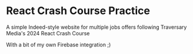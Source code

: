 # React Crash Course Practice

A simple Indeed-style website for multiple jobs offers following Traversary Media's 2024 React Crash Course

With a bit of my own Firebase integration ;) 
